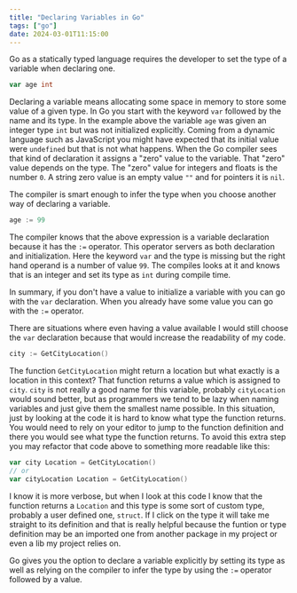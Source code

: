 ```yaml
---
title: "Declaring Variables in Go"
tags: ["go"]
date: 2024-03-01T11:15:00
---
```


Go as a statically typed language requires the developer to set the type of a variable when declaring one.

```go
var age int
```

Declaring a variable means allocating some space in memory to store some value of a given type.
In Go you start with the keyword `var` followed by the name and its type. In the example above
the variable `age` was given an integer type `int` but was not initialized explicitly. Coming
from a dynamic language such as JavaScript you might have expected that its initial value were
`undefined` but that is not what happens. When the Go compiler sees that kind of declaration it
assigns a "zero" value to the variable. That "zero" value depends on the type. The "zero" value
for integers and floats is the number `0`. A string zero value is an empty value `""` and for pointers
it is `nil`.

The compiler is smart enough to infer the type when you choose another way of declaring a variable.

```go
age := 99
```

The compiler knows that the above expression is a variable declaration because it has the `:=` operator.
This operator servers as both declaration and initialization. Here the keyword `var` and the type is missing
but the right hand operand is a number of value `99`. The compiles looks at it and knows that is an integer
and set its type as `int` during compile time.

In summary, if you don't have a value to initialize a variable with you can go with the `var` declaration. When you
already have some value you can go with the `:=` operator.

There are situations where even having a value available I would still choose the `var` declaration because
that would increase the readability of my code.

```go
city := GetCityLocation()
```

The function `GetCityLocation` might return a location but what exactly is a location in this context?
That function returns a value which is assigned to `city`. `city` is not really a good name for this
variable, probably `cityLocation` would sound better, but as programmers we tend to be lazy when
naming variables and just give them the smallest name possible. In this situation, just by looking at
the code it is hard to know what type the function returns. You would need to rely on your editor to
jump to the function definition and there you would see what type the function returns. To avoid this
extra step you may refactor that code above to something more readable like this:

```go
var city Location = GetCityLocation()
// or
var cityLocation Location = GetCityLocation()
```

I know it is more verbose, but when I look at this code I know that the function returns a `Location` and
this type is some sort of custom type, probably a user defined one, `struct`. If I click on the type
it will take me straight to its definition and that is really helpful because the funtion or type definition
may be an imported one from another package in my project or even a lib my project relies on.

Go gives you the option to declare a variable explicitly by setting its type as well as relying on the compiler
to infer the type by using the `:=` operator followed by a value.
